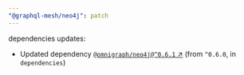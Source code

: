 ```yaml
---
"@graphql-mesh/neo4j": patch
---
```

dependencies updates:
  - Updated dependency [`@omnigraph/neo4j@^0.6.1` ↗︎](https://www.npmjs.com/package/@omnigraph/neo4j/v/0.6.1) (from `^0.6.0`, in `dependencies`)
